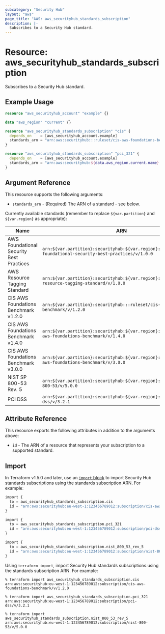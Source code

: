 ```yaml
---
subcategory: "Security Hub"
layout: "aws"
page_title: "AWS: aws_securityhub_standards_subscription"
description: |-
  Subscribes to a Security Hub standard.
---
```


# Resource: aws_securityhub_standards_subscription

Subscribes to a Security Hub standard.

## Example Usage

```terraform
resource "aws_securityhub_account" "example" {}

data "aws_region" "current" {}

resource "aws_securityhub_standards_subscription" "cis" {
  depends_on    = [aws_securityhub_account.example]
  standards_arn = "arn:aws:securityhub:::ruleset/cis-aws-foundations-benchmark/v/1.2.0"
}

resource "aws_securityhub_standards_subscription" "pci_321" {
  depends_on    = [aws_securityhub_account.example]
  standards_arn = "arn:aws:securityhub:${data.aws_region.current.name}::standards/pci-dss/v/3.2.1"
}
```

## Argument Reference

This resource supports the following arguments:

* `standards_arn` - (Required) The ARN of a standard - see below.

Currently available standards (remember to replace `${var.partition}` and `${var.region}` as appropriate):

| Name                                     | ARN                                                                                                          |
|------------------------------------------|--------------------------------------------------------------------------------------------------------------|
| AWS Foundational Security Best Practices | `arn:${var.partition}:securityhub:${var.region}::standards/aws-foundational-security-best-practices/v/1.0.0` |
| AWS Resource Tagging Standard            | `arn:${var.partition}:securityhub:${var.region}::standards/aws-resource-tagging-standard/v/1.0.0`            |
| CIS AWS Foundations Benchmark v1.2.0     | `arn:${var.partition}:securityhub:::ruleset/cis-aws-foundations-benchmark/v/1.2.0`                           |
| CIS AWS Foundations Benchmark v1.4.0     | `arn:${var.partition}:securityhub:${var.region}::standards/cis-aws-foundations-benchmark/v/1.4.0`            |
| CIS AWS Foundations Benchmark v3.0.0     | `arn:${var.partition}:securityhub:${var.region}::standards/cis-aws-foundations-benchmark/v/3.0.0`            |
| NIST SP 800-53 Rev. 5                    | `arn:${var.partition}:securityhub:${var.region}::standards/nist-800-53/v/5.0.0`                              |
| PCI DSS                                  | `arn:${var.partition}:securityhub:${var.region}::standards/pci-dss/v/3.2.1`                                  |

## Attribute Reference

This resource exports the following attributes in addition to the arguments above:

* `id` - The ARN of a resource that represents your subscription to a supported standard.

## Import

In Terraform v1.5.0 and later, use an [`import` block](https://developer.hashicorp.com/terraform/language/import) to import Security Hub standards subscriptions using the standards subscription ARN. For example:

```terraform
import {
  to = aws_securityhub_standards_subscription.cis
  id = "arn:aws:securityhub:eu-west-1:123456789012:subscription/cis-aws-foundations-benchmark/v/1.2.0"
}
```

```terraform
import {
  to = aws_securityhub_standards_subscription.pci_321
  id = "arn:aws:securityhub:eu-west-1:123456789012:subscription/pci-dss/v/3.2.1"
}
```

```terraform
import {
  to = aws_securityhub_standards_subscription.nist_800_53_rev_5
  id = "arn:aws:securityhub:eu-west-1:123456789012:subscription/nist-800-53/v/5.0.0"
}
```

Using `terraform import`, import Security Hub standards subscriptions using the standards subscription ARN. For example:

```console
% terraform import aws_securityhub_standards_subscription.cis arn:aws:securityhub:eu-west-1:123456789012:subscription/cis-aws-foundations-benchmark/v/1.2.0
```

```console
% terraform import aws_securityhub_standards_subscription.pci_321 arn:aws:securityhub:eu-west-1:123456789012:subscription/pci-dss/v/3.2.1
```

```console
% terraform import aws_securityhub_standards_subscription.nist_800_53_rev_5 arn:aws:securityhub:eu-west-1:123456789012:subscription/nist-800-53/v/5.0.0
```
